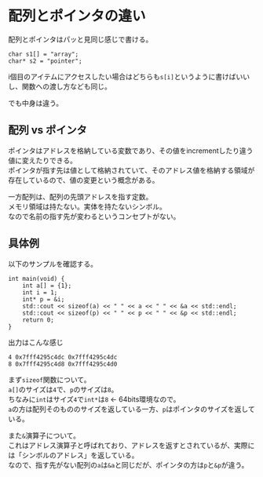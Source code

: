# 配列とポインタの違い

配列とポインタはパッと見同じ感じで書ける。
```cpp=
char s1[] = "array";
char* s2 = "pointer";
```
i個目のアイテムにアクセスしたい場合はどちらも`s[i]`というように書けばいいし、関数への渡し方なども同じ。  

でも中身は違う。

## 配列 vs ポインタ
ポインタはアドレスを格納している変数であり、その値をincrementしたり違う値に変えたりできる。  
ポインタが指す先は値として格納されていて、そのアドレス値を格納する領域が存在しているので、値の変更という概念がある。

一方配列は、配列の先頭アドレスを指す定数。  
メモリ領域は持たない。実体を持たないシンボル。  
なので名前の指す先が変わるというコンセプトがない。

## 具体例
以下のサンプルを確認する。
```cpp=
int main(void) {
	int a[] = {1};
	int i = 1;
	int* p = &i;
	std::cout << sizeof(a) << " " << a << " " << &a << std::endl;
	std::cout << sizeof(p) << " " << p << " " << &p << std::endl;
	return 0;
}
```

出力はこんな感じ
```
4 0x7fff4295c4dc 0x7fff4295c4dc
8 0x7fff4295c4d8 0x7fff4295c4d0
```


まず`sizeof`関数について。  
`a[]`のサイズは`4`で、`p`のサイズは`8`。  
ちなみに`int`はサイズ`4`で`int*`は`8` <- 64bits環境なので。  
`a`の方は配列そのもののサイズを返している一方、`p`はポインタのサイズを返している。


また`&`演算子について。  
これはアドレス演算子と呼ばれており、アドレスを返すとされているが、実際には「シンボルのアドレス」を返している。  
なので、指す先がない配列の`a`は`&a`と同じだが、ポインタの方は`p`と`&p`が違う。
